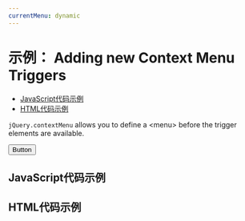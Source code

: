 ```yaml
---
currentMenu: dynamic 
---
```


# 示例： Adding new Context Menu Triggers

<!-- START doctoc generated TOC please keep comment here to allow auto update -->
<!-- DON'T EDIT THIS SECTION, INSTEAD RE-RUN doctoc TO UPDATE -->


- [JavaScript代码示例](#example-code)
- [HTML代码示例](#example-html)

<!-- END doctoc generated TOC please keep comment here to allow auto update -->

`jQuery.contextMenu` allows you to define a &lt;menu&gt; before the trigger elements are available.


<div> 
  <button id="add-trigger" class="btn btn-default" type="submit">Button</button>    
</div>

## JavaScript代码示例

<script type="text/javascript" class="showcase">
$(function(){
    // add new trigger
    $('#add-trigger').on('click', function(e) {
        $('<div class="context-menu-one clear btn btn-neutral menu-injected">'
            + '右键点击我 <em>(injected)</em>'
            + '</div><br>').insertBefore(this);
        // not need for re-initializing $.contextMenu here :)
    });
    
    $.contextMenu({
        selector: '.context-menu-one', 
        callback: function(key, options) {
            var m = "clicked: " + key;
            window.console && console.log(m) || alert(m); 
        },
        items: {
            "edit": {name: "Edit", icon: "edit"},
            "cut": {name: "Cut", icon: "cut"},
            "copy": {name: "Copy", icon: "copy"},
            "paste": {name: "Paste", icon: "paste"},
            "delete": {name: "Delete", icon: "delete"},
            "sep1": "---------",
            "quit": {name: "Quit", icon: function($element, key, item){ return 'context-menu-icon context-menu-icon-quit'; }}
        }
    });
});
</script>

## HTML代码示例
<div style="display:none;" class="showcase" data-showcase-import=".context-menu-one"></div>